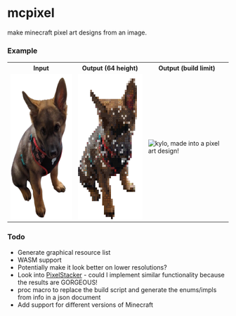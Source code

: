 # mcpixel

make minecraft pixel art designs from an image.

### Example

<table>
	<tr>
		<th>Input</th>
		<th>Output (64 height)</th>
		<th>Output (build limit)</th>
	<tr>
		<td><img src="kylo.png" height="330" alt="kylo, my sister's very cute pup!"></td>
		<td><img src="out/64.png" height="330" alt="kylo, made into a pixel art design!"></td>
		<td><img src="out/limit.png" height="330" alt="kylo, made into a pixel art design!"></td>
	</tr>
</table>

### Todo

- Generate graphical resource list
- WASM support
- Potentially make it look better on lower resolutions?
- Look into [PixelStacker](https://github.com/Pangamma/PixelStacker) - could I implement similar functionality because the results are GORGEOUS!
- proc macro to replace the build script and generate the enums/impls from info in a json document
- Add support for different versions of Minecraft
